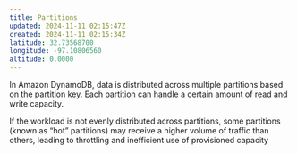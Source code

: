 ```yaml
---
title: Partitions
updated: 2024-11-11 02:15:47Z
created: 2024-11-11 02:15:34Z
latitude: 32.73568700
longitude: -97.10806560
altitude: 0.0000
---
```


In Amazon DynamoDB, data is distributed across multiple partitions based on the partition key. Each partition can handle a certain amount of read and write capacity. 

If the workload is not evenly distributed across partitions, some partitions (known as “hot” partitions) may receive a higher volume of traffic than others, leading to throttling and inefficient use of provisioned capacity